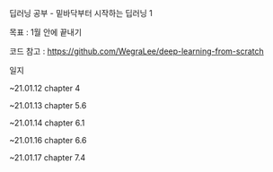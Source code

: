 딥러닝 공부 - 밑바닥부터 시작하는 딥러닝 1

목표 : 1월 안에 끝내기

코드 참고 : https://github.com/WegraLee/deep-learning-from-scratch

일지

~21.01.12 chapter 4

~21.01.13 chapter 5.6

~21.01.14 chapter 6.1

~21.01.16 chapter 6.6

~21.01.17 chapter 7.4